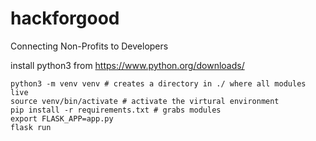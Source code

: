 # hackforgood
Connecting Non-Profits to Developers

install python3 from https://www.python.org/downloads/
```
python3 -m venv venv # creates a directory in ./ where all modules live
source venv/bin/activate # activate the virtural environment
pip install -r requirements.txt # grabs modules
export FLASK_APP=app.py
flask run
```
